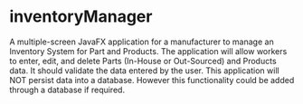 # inventoryManager


A multiple-screen JavaFX application for a manufacturer to manage an Inventory System for Part and Products. The application will allow workers to enter, edit, and delete Parts (In-House or Out-Sourced) and Products data. It should validate the data entered by the user. This application will NOT persist data into a database. However this functionality could be added through a  database if required. 

